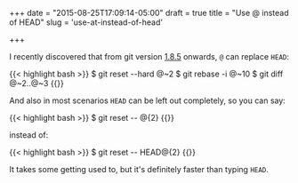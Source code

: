 +++
date = "2015-08-25T17:09:14-05:00"
draft = true
title = "Use @ instead of HEAD"
slug = 'use-at-instead-of-head'

+++

I recently discovered that from git version [1.8.5](https://github.com/git/git/blob/master/Documentation/RelNotes/1.8.5.txt#L100) onwards, `@` can replace `HEAD`: 

{{< highlight bash >}}
$ git reset --hard @~2
$ git rebase -i @~10
$ git diff @~2..@~3
{{</highlight>}}

And also in most scenarios `HEAD` can be left out completely, so you can say:

{{< highlight bash >}}
$ git reset -- @{2}
{{</highlight>}}

instead of:

{{< highlight bash >}}
$ git reset -- HEAD@{2}
{{</highlight>}}

It takes some getting used to, but it's definitely faster than typing `HEAD`.
